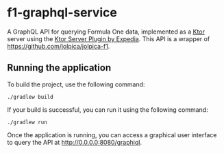 # f1-graphql-service
A GraphQL API for querying Formula One data, implemented as a [Ktor](https://ktor.io/) server using the [Ktor Server Plugin by Expedia](https://opensource.expediagroup.com/graphql-kotlin/docs/server/ktor-server/ktor-overview). This API is a wrapper of https://github.com/jolpica/jolpica-f1.
## Running the application
To build the project, use the following command:
```
./gradlew build
```
If your build is successful, you can run it using the following command:
```
./gradlew run
```
Once the application is running, you can access a graphical user interface to query the API at http://0.0.0.0:8080/graphiql.

